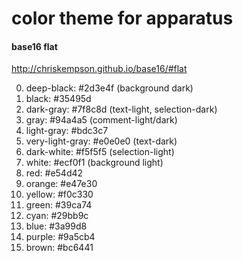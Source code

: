 # color theme for apparatus

#### base16 flat

http://chriskempson.github.io/base16/#flat

0. deep-black: #2d3e4f (background dark)  
0. black: #35495d  
0. dark-gray: #7f8c8d (text-light, selection-dark)  
0. gray: #94a4a5 (comment-light/dark)  
0. light-gray: #bdc3c7  
0. very-light-gray: #e0e0e0 (text-dark)  
0. dark-white: #f5f5f5 (selection-light)  
0. white: #ecf0f1 (background light)  
0. red: #e54d42  
0. orange: #e47e30  
0. yellow: #f0c330  
0. green: #39ca74  
0. cyan: #29bb9c  
0. blue: #3a99d8  
0. purple: #9a5cb4  
0. brown: #bc6441  
